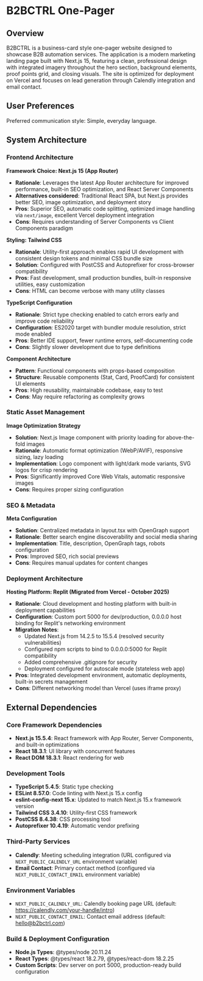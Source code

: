 # B2BCTRL One-Pager

## Overview

B2BCTRL is a business-card style one-pager website designed to showcase B2B automation services. The application is a modern marketing landing page built with Next.js 15, featuring a clean, professional design with integrated imagery throughout the hero section, background elements, proof points grid, and closing visuals. The site is optimized for deployment on Vercel and focuses on lead generation through Calendly integration and email contact.

## User Preferences

Preferred communication style: Simple, everyday language.

## System Architecture

### Frontend Architecture

**Framework Choice: Next.js 15 (App Router)**
- **Rationale**: Leverages the latest App Router architecture for improved performance, built-in SEO optimization, and React Server Components
- **Alternatives considered**: Traditional React SPA, but Next.js provides better SEO, image optimization, and deployment story
- **Pros**: Superior SEO, automatic code splitting, optimized image handling via `next/image`, excellent Vercel deployment integration
- **Cons**: Requires understanding of Server Components vs Client Components paradigm

**Styling: Tailwind CSS**
- **Rationale**: Utility-first approach enables rapid UI development with consistent design tokens and minimal CSS bundle size
- **Solution**: Configured with PostCSS and Autoprefixer for cross-browser compatibility
- **Pros**: Fast development, small production bundles, built-in responsive utilities, easy customization
- **Cons**: HTML can become verbose with many utility classes

**TypeScript Configuration**
- **Rationale**: Strict type checking enabled to catch errors early and improve code reliability
- **Configuration**: ES2020 target with bundler module resolution, strict mode enabled
- **Pros**: Better IDE support, fewer runtime errors, self-documenting code
- **Cons**: Slightly slower development due to type definitions

**Component Architecture**
- **Pattern**: Functional components with props-based composition
- **Structure**: Reusable components (Stat, Card, ProofCard) for consistent UI elements
- **Pros**: High reusability, maintainable codebase, easy to test
- **Cons**: May require refactoring as complexity grows

### Static Asset Management

**Image Optimization Strategy**
- **Solution**: Next.js Image component with priority loading for above-the-fold images
- **Rationale**: Automatic format optimization (WebP/AVIF), responsive sizing, lazy loading
- **Implementation**: Logo component with light/dark mode variants, SVG logos for crisp rendering
- **Pros**: Significantly improved Core Web Vitals, automatic responsive images
- **Cons**: Requires proper sizing configuration

### SEO & Metadata

**Meta Configuration**
- **Solution**: Centralized metadata in layout.tsx with OpenGraph support
- **Rationale**: Better search engine discoverability and social media sharing
- **Implementation**: Title, description, OpenGraph tags, robots configuration
- **Pros**: Improved SEO, rich social previews
- **Cons**: Requires manual updates for content changes

### Deployment Architecture

**Hosting Platform: Replit (Migrated from Vercel - October 2025)**
- **Rationale**: Cloud development and hosting platform with built-in deployment capabilities
- **Configuration**: Custom port 5000 for dev/production, 0.0.0.0 host binding for Replit's networking environment
- **Migration Notes**: 
  - Updated Next.js from 14.2.5 to 15.5.4 (resolved security vulnerabilities)
  - Configured npm scripts to bind to 0.0.0.0:5000 for Replit compatibility
  - Added comprehensive .gitignore for security
  - Deployment configured for autoscale mode (stateless web app)
- **Pros**: Integrated development environment, automatic deployments, built-in secrets management
- **Cons**: Different networking model than Vercel (uses iframe proxy)

## External Dependencies

### Core Framework Dependencies
- **Next.js 15.5.4**: React framework with App Router, Server Components, and built-in optimizations
- **React 18.3.1**: UI library with concurrent features
- **React DOM 18.3.1**: React rendering for web

### Development Tools
- **TypeScript 5.4.5**: Static type checking
- **ESLint 8.57.0**: Code linting with Next.js 15.x config
- **eslint-config-next 15.x**: Updated to match Next.js 15.x framework version
- **Tailwind CSS 3.4.10**: Utility-first CSS framework
- **PostCSS 8.4.38**: CSS processing tool
- **Autoprefixer 10.4.19**: Automatic vendor prefixing

### Third-Party Services
- **Calendly**: Meeting scheduling integration (URL configured via `NEXT_PUBLIC_CALENDLY_URL` environment variable)
- **Email Contact**: Primary contact method (configured via `NEXT_PUBLIC_CONTACT_EMAIL` environment variable)

### Environment Variables
- `NEXT_PUBLIC_CALENDLY_URL`: Calendly booking page URL (default: https://calendly.com/your-handle/intro)
- `NEXT_PUBLIC_CONTACT_EMAIL`: Contact email address (default: hello@b2bctrl.com)

### Build & Deployment Configuration
- **Node.js Types**: @types/node 20.11.24
- **React Types**: @types/react 18.2.79, @types/react-dom 18.2.25
- **Custom Scripts**: Dev server on port 5000, production-ready build configuration